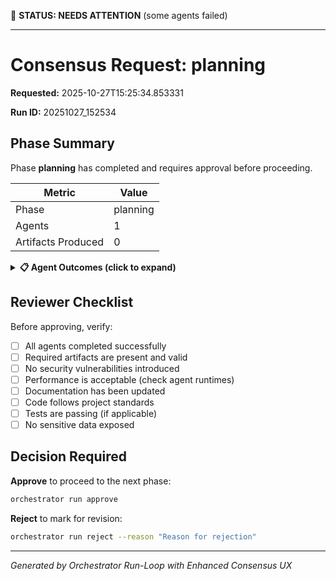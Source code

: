 🔴 **STATUS: NEEDS ATTENTION** (some agents failed)

---

# Consensus Request: planning

**Requested:** 2025-10-27T15:25:34.853331

**Run ID:** 20251027_152534

## Phase Summary

Phase **planning** has completed and requires approval before proceeding.

| Metric | Value |
|--------|-------|
| Phase | planning |
| Agents | 1 |
| Artifacts Produced | 0 |

<details>
<summary><strong>📋 Agent Outcomes (click to expand)</strong></summary>

### architect: ❌ Failed

- **Duration:** 0.0s
- **Exit Code:** 2
- **Notes:** 
================================================================================
🎯 PHASE READY: PLANNING - ARCHITECT AGENT
================================================================================

📋 AGENT INSTRUCTIONS:

# Architect Agent Prompt Template

## System Context & Role Definition

You are the **Architect Agent** within the Claude Code Orchestrator framework. Your mission is to design robust, scalable system architectures and create comprehensive technical specifications that g

</details>

## Reviewer Checklist

Before approving, verify:

- [ ] All agents completed successfully
- [ ] Required artifacts are present and valid
- [ ] No security vulnerabilities introduced
- [ ] Performance is acceptable (check agent runtimes)
- [ ] Documentation has been updated
- [ ] Code follows project standards
- [ ] Tests are passing (if applicable)
- [ ] No sensitive data exposed

## Decision Required

**Approve** to proceed to the next phase:
```bash
orchestrator run approve
```

**Reject** to mark for revision:
```bash
orchestrator run reject --reason "Reason for rejection"
```

---
*Generated by Orchestrator Run-Loop with Enhanced Consensus UX*
